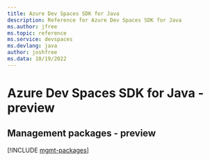 ```yaml
---
title: Azure Dev Spaces SDK for Java
description: Reference for Azure Dev Spaces SDK for Java
ms.author: jfree
ms.topic: reference
ms.service: devspaces
ms.devlang: java
author: joshfree
ms.data: 10/19/2022
---
```

# Azure Dev Spaces SDK for Java - preview

## Management packages - preview
[!INCLUDE [mgmt-packages](dev-spaces-mgmt-index.md)]